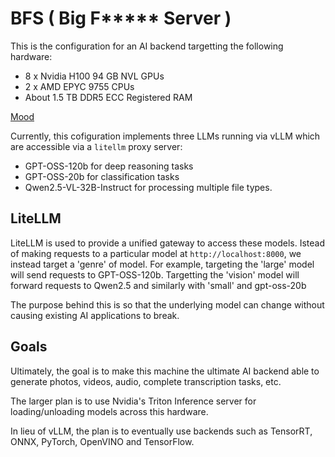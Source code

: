 # BFS ( Big F***** Server )
This is the configuration for an AI backend targetting the following hardware:

- 8 x Nvidia H100 94 GB NVL GPUs
- 2 x AMD EPYC 9755 CPUs
- About 1.5 TB DDR5 ECC Registered RAM

[Mood](https://www.youtube.com/watch?v=4mQ1wAi-pbc)

Currently, this cofiguration implements three LLMs running via vLLM which are accessible via a `litellm` proxy server:

- GPT-OSS-120b for deep reasoning tasks
- GPT-OSS-20b for classification tasks
- Qwen2.5-VL-32B-Instruct for processing multiple file types.

## LiteLLM
LiteLLM is used to provide a unified gateway to access these models. Istead of making requests to a particular model at `http://localhost:8000`, we instead target a 'genre' of model. For example, targeting the 'large' model will send requests to GPT-OSS-120b. Targetting the 'vision' model will forward requests to Qwen2.5 and similarly with 'small' and gpt-oss-20b

The purpose behind this is so that the underlying model can change without causing existing AI applications to break.

## Goals

Ultimately, the goal is to make this machine the ultimate AI backend able to generate photos, videos, audio, complete transcription tasks, etc.

The larger plan is to use Nvidia's Triton Inference server for loading/unloading models across this hardware.

In lieu of vLLM, the plan is to eventually use backends such as TensorRT, ONNX, PyTorch, OpenVINO and TensorFlow.
